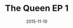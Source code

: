 ---
type: single
title: The Queen EP 1
date: 2015-11-10
img: /images/singles/the-queen-ep-1.jpg
permalink: /music/singles/:title/
discs:
  - tracks:
    - Play The Game
    - Nevermore
    - The Millionaire Waltz
---